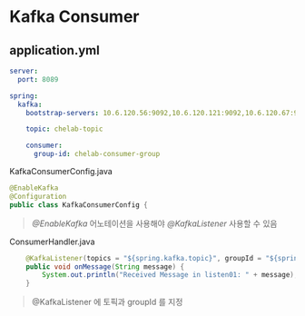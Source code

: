 # Kafka Consumer

## application.yml
```yaml
server:
  port: 8089

spring:
  kafka:
    bootstrap-servers: 10.6.120.56:9092,10.6.120.121:9092,10.6.120.67:9092

    topic: chelab-topic

    consumer:
      group-id: chelab-consumer-group
```



KafkaConsumerConfig.java
```java
@EnableKafka
@Configuration
public class KafkaConsumerConfig {

```
>*@EnableKafka* 어노테이션을 사용해야 *@KafkaListener* 사용할 수 있음


ConsumerHandler.java
```java
    @KafkaListener(topics = "${spring.kafka.topic}", groupId = "${spring.kafka.consumer.group-id}")
    public void onMessage(String message) {
        System.out.println("Received Message in listen01: " + message);
    }
```
> @KafkaListener 에 토픽과 groupId 를 지정

